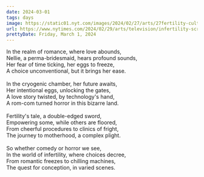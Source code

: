 ```yaml
---
date: 2024-03-01
tags: days
image: https://static01.nyt.com/images/2024/02/27/arts/27fertility-culture-PROMO/27fertility-culture-PROMO-facebookJumbo-v2.png
url: https://www.nytimes.com/2024/02/29/arts/television/infertility-scrambled-dead-ringers.html
prettyDate: Friday, March 1, 2024
---
```

In the realm of romance, where love abounds,<br>Nellie, a perma-bridesmaid, hears profound sounds,<br>Her fear of time ticking, her eggs to freeze,<br>A choice unconventional, but it brings her ease.<br><br>In the cryogenic chamber, her future awaits,<br>Her intentional eggs, unlocking the gates,<br>A love story twisted, by technology's hand,<br>A rom-com turned horror in this bizarre land.<br><br>Fertility's tale, a double-edged sword,<br>Empowering some, while others are floored,<br>From cheerful procedures to clinics of fright,<br>The journey to motherhood, a complex plight.<br><br>So whether comedy or horror we see,<br>In the world of infertility, where choices decree,<br>From romantic freezes to chilling machines,<br>The quest for conception, in varied scenes.